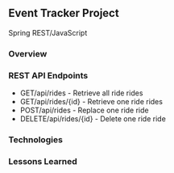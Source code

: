 ## Event Tracker Project

Spring REST/JavaScript

### Overview

### REST API Endpoints

* GET/api/rides - Retrieve all ride rides
* GET/api/rides/{id} - Retrieve one ride rides
* POST/api/rides - Replace one ride ride
* DELETE/api/rides/{id} - Delete one ride ride
### Technologies

### Lessons Learned

